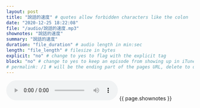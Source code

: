 ```yaml
---
layout: post
title: "說話的速度" # quotes allow forbidden characters like the colon
date: "2020-12-25 18:22:08"
file: "/audio/說話的速度.mp3"
shownotes: "說話的速度"
summary: "說話的速度"
duration: "file_duration" # audio length in min:sec
length: "file_length" # filesize in bytes
explicit: "no" # change to yes to flag with the explicit tag
block: "no" # change to yes to keep an episode from showing up in iTunes
# permalink: /1 # will be the ending part of the pages URL, delete to default to the title
---
```


<audio controls>
<source src="{{site.url}}{{site.baseurl}}{{ page.file }}" type="audio/x-mp3">
Your browser does not support the audio element.
</audio>
{{ page.shownotes }}

